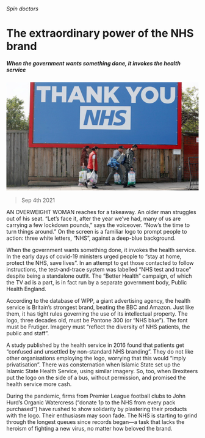 ###### Spin doctors

# The extraordinary power of the NHS brand 

##### When the government wants something done, it invokes the health service 

![image](images/20210904_brp503.jpg) 

> Sep 4th 2021 

AN OVERWEIGHT WOMAN reaches for a takeaway. An older man struggles out of his seat. “Let’s face it, after the year we’ve had, many of us are carrying a few lockdown pounds,” says the voiceover. “Now’s the time to turn things around.” On the screen is a familiar logo to prompt people to action: three white letters, “NHS”, against a deep-blue background.

When the government wants something done, it invokes the health service. In the early days of covid-19 ministers urged people to “stay at home, protect the NHS, save lives”. In an attempt to get those contacted to follow instructions, the test-and-trace system was labelled “NHS test and trace” despite being a standalone outfit. The “Better Health” campaign, of which the TV ad is a part, is in fact run by a separate government body, Public Health England.


According to the database of WPP, a giant advertising agency, the health service is Britain’s strongest brand, beating the BBC and Amazon. Just like them, it has tight rules governing the use of its intellectual property. The logo, three decades old, must be Pantone 300 (or “NHS blue”). The font must be Frutiger. Imagery must “reflect the diversity of NHS patients, the public and staff”.

A study published by the health service in 2016 found that patients get “confused and unsettled by non-standard NHS branding”. They do not like other organisations employing the logo, worrying that this would “imply privatisation”. There was consternation when Islamic State set up the Islamic State Health Service, using similar imagery. So, too, when Brexiteers put the logo on the side of a bus, without permission, and promised the health service more cash.

During the pandemic, firms from Premier League football clubs to John Hurd’s Organic Watercress (“donate 1p to the NHS from every pack purchased”) have rushed to show solidarity by plastering their products with the logo. Their enthusiasm may soon fade. The NHS is starting to grind through the longest queues since records began—a task that lacks the heroism of fighting a new virus, no matter how beloved the brand.

